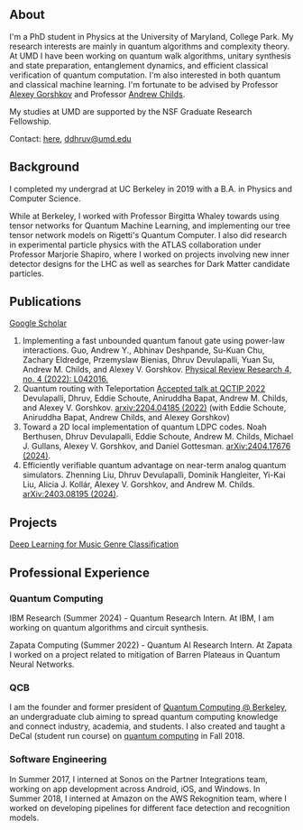 ## About
I'm a PhD student in Physics at the University of Maryland, College Park. My research interests are mainly in quantum algorithms and complexity theory. At UMD I have been working on quantum walk algorithms, unitary synthesis and state preparation, entanglement dynamics, and efficient classical verification of quantum computation. I'm also interested in both quantum and classical machine learning. I'm fortunate to be advised by Professor [Alexey Gorshkov](https://groups.jqi.umd.edu/gorshkov/) and Professor [Andrew Childs](https://www.cs.umd.edu/~amchilds/).

My studies at UMD are supported by the NSF Graduate Research Fellowship.

Contact: [here](mailto:ddhruv@umd.edu), ddhruv@umd.edu



## Background

I completed my undergrad at UC Berkeley in 2019 with a B.A. in Physics and Computer Science. 

While at Berkeley, I worked with Professor Birgitta Whaley towards using tensor networks for Quantum Machine Learning, and implementing our tree tensor network models on Rigetti's Quantum Computer. I also did research in experimental particle physics with the ATLAS collaboration under Professor Marjorie Shapiro, where I worked on projects involving new inner detector designs for the LHC as well as searches for Dark Matter candidate particles.

## Publications
[Google Scholar](https://scholar.google.com/citations?user=KnD_CEYAAAAJ&hl=en&oi=ao)

1. Implementing a fast unbounded quantum fanout gate using power-law interactions. Guo, Andrew Y., Abhinav Deshpande, Su-Kuan Chu, Zachary Eldredge, Przemyslaw Bienias, Dhruv Devulapalli, Yuan Su, Andrew M. Childs, and Alexey V. Gorshkov. [Physical Review Research 4, no. 4 (2022): L042016.](https://journals.aps.org/prresearch/abstract/10.1103/PhysRevResearch.4.L042016)
2. Quantum routing with Teleportation [Accepted talk at QCTIP 2022](https://www.youtube.com/watch?v=4ociWeAMD1M) Devulapalli, Dhruv, Eddie Schoute, Aniruddha Bapat, Andrew M. Childs, and Alexey V. Gorshkov. [arxiv:2204.04185 (2022)](https://arxiv.org/abs/2204.04185)
(with Eddie Schoute, Aniruddha Bapat, Andrew Childs, and Alexey Gorshkov)
3. Toward a 2D local implementation of quantum LDPC codes. Noah Berthusen, Dhruv Devulapalli, Eddie Schoute, Andrew M. Childs, Michael J. Gullans, Alexey V. Gorshkov, and Daniel Gottesman. [arXiv:2404.17676 (2024)](https://arxiv.org/abs/2404.17676).
4. Efficiently verifiable quantum advantage on near-term analog quantum simulators. Zhenning Liu, Dhruv Devulapalli, Dominik Hangleiter, Yi-Kai Liu, Alicia J. Kollár, Alexey V. Gorshkov, and Andrew M. Childs. [arXiv:2403.08195 (2024)](https://arxiv.org/abs/2404.17676).

## Projects

[Deep Learning for Music Genre Classification](https://dhruvdevu.github.io/GenreClassificationDL/)

## Professional Experience
### Quantum Computing
IBM Research (Summer 2024) - Quantum Research Intern. At IBM, I am working on quantum algorithms and circuit synthesis.

Zapata Computing (Summer 2022) - Quantum AI Research Intern. At Zapata I worked on a project related to mitigation of Barren Plateaus in Quantum Neural Networks.

### QCB
I am the founder and former president of [Quantum Computing @ Berkeley](https://qcb.berkeley.edu/), an undergraduate club aiming to spread quantum computing knowledge and connect industry, academia, and students. I also created and taught a DeCal (student run course) on [quantum computing](https://qcb.berkeley.edu/decal.shtml) in Fall 2018.

### Software Engineering
In Summer 2017, I interned at Sonos on the Partner Integrations team, working on app development across Android, iOS, and Windows.
In Summer 2018, I interned at Amazon on the AWS Rekognition team, where I worked on developing pipelines for different face detection and recognition models.




